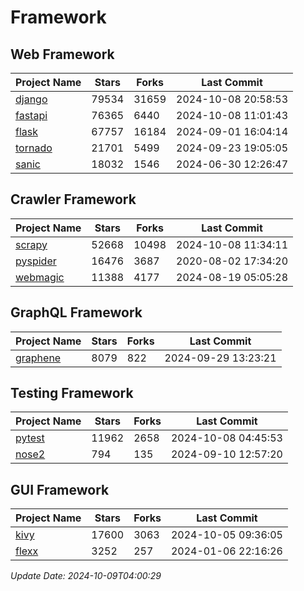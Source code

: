 # Framework

## Web Framework
| Project Name | Stars | Forks | Last Commit |
| ------------ | ----- | ----- | ----------- |
| [django](https://github.com/django/django) | 79534 | 31659 | 2024-10-08 20:58:53 |
| [fastapi](https://github.com/fastapi/fastapi) | 76365 | 6440 | 2024-10-08 11:01:43 |
| [flask](https://github.com/pallets/flask) | 67757 | 16184 | 2024-09-01 16:04:14 |
| [tornado](https://github.com/tornadoweb/tornado) | 21701 | 5499 | 2024-09-23 19:05:05 |
| [sanic](https://github.com/sanic-org/sanic) | 18032 | 1546 | 2024-06-30 12:26:47 |

## Crawler Framework
| Project Name | Stars | Forks | Last Commit |
| ------------ | ----- | ----- | ----------- |
| [scrapy](https://github.com/scrapy/scrapy) | 52668 | 10498 | 2024-10-08 11:34:11 |
| [pyspider](https://github.com/binux/pyspider) | 16476 | 3687 | 2020-08-02 17:34:20 |
| [webmagic](https://github.com/code4craft/webmagic) | 11388 | 4177 | 2024-08-19 05:05:28 |

## GraphQL Framework
| Project Name | Stars | Forks | Last Commit |
| ------------ | ----- | ----- | ----------- |
| [graphene](https://github.com/graphql-python/graphene) | 8079 | 822 | 2024-09-29 13:23:21 |

## Testing Framework
| Project Name | Stars | Forks | Last Commit |
| ------------ | ----- | ----- | ----------- |
| [pytest](https://github.com/pytest-dev/pytest) | 11962 | 2658 | 2024-10-08 04:45:53 |
| [nose2](https://github.com/nose-devs/nose2) | 794 | 135 | 2024-09-10 12:57:20 |

## GUI Framework
| Project Name | Stars | Forks | Last Commit |
| ------------ | ----- | ----- | ----------- |
| [kivy](https://github.com/kivy/kivy) | 17600 | 3063 | 2024-10-05 09:36:05 |
| [flexx](https://github.com/flexxui/flexx) | 3252 | 257 | 2024-01-06 22:16:26 |

*Update Date: 2024-10-09T04:00:29*